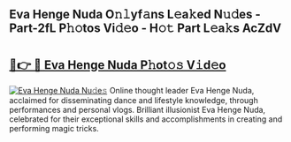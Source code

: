 ## Eva Henge Nuda O𝚗𝚕yf𝚊ns L𝚎a𝚔ed N𝚞𝚍es - Part-2fL P𝚑𝚘tos Vi𝚍𝚎o - H𝚘𝚝 Part L𝚎a𝚔s AcZdV

# <h2><a href="http://kf40223.oniu.top/?m=Eva+Henge+Nuda">🔗👉 🔴 Eva Henge Nuda P𝚑ot𝚘𝚜 V𝚒d𝚎o</a></h2>

[![Eva Henge Nuda Nu𝚍e𝚜](https://i.imgur.com/0qMVB7G.gif)](http://kf40223.oniu.top/?m=Eva+Henge+Nuda)
Online thought leader Eva Henge Nuda, acclaimed for disseminating dance and lifestyle knowledge, through performances and personal vlogs. Brilliant illusionist Eva Henge Nuda, celebrated for their exceptional skills and accomplishments in creating and performing magic tricks.  
